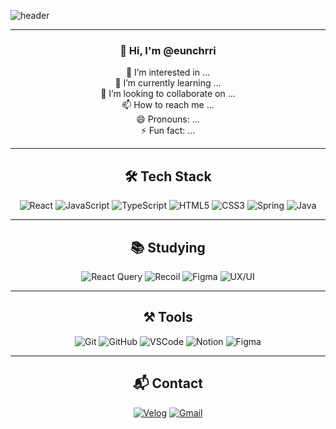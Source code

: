 <!-- 배너 -->
![header](https://capsule-render.vercel.app/api?type=waving&height=300&color=e6a9b2&text=Hi,%20I'm%20@eunchrri%20🌏&desc=%3C%20FullStack%20Developer%20/%3E&descSize=20&fontColor=333333&fontSize=60&animation=twinkling)



---

<div align="center">

  
### 👋 Hi, I'm @eunchrri  
👀 I’m interested in ...  
🌱 I’m currently learning ...  
💖 I’m looking to collaborate on ...  
📫 How to reach me ...  
😄 Pronouns: ...  
⚡ Fun fact: ...  
  
---

## 🛠️ Tech Stack

![React](https://img.shields.io/badge/React-61DAFB?style=flat&logo=react&logoColor=white)
![JavaScript](https://img.shields.io/badge/JavaScript-F7DF1E?style=flat&logo=javascript&logoColor=black)
![TypeScript](https://img.shields.io/badge/TypeScript-3178C6?style=flat&logo=typescript&logoColor=white)
![HTML5](https://img.shields.io/badge/HTML5-E34F26?style=flat&logo=html5&logoColor=white)
![CSS3](https://img.shields.io/badge/CSS3-1572B6?style=flat&logo=css3&logoColor=white)
![Spring](https://img.shields.io/badge/Spring-6DB33F?style=flat&logo=spring&logoColor=white)
![Java](https://img.shields.io/badge/Java-007396?style=flat&logo=java&logoColor=white)

---

## 📚 Studying

![React Query](https://img.shields.io/badge/ReactQuery-FF4154?style=flat&logo=react-query&logoColor=white)
![Recoil](https://img.shields.io/badge/Recoil-007AF4?style=flat&logo=recoil&logoColor=white)
![Figma](https://img.shields.io/badge/Figma-F24E1E?style=flat&logo=figma&logoColor=white)
![UX/UI](https://img.shields.io/badge/UX%2FUI-FCC624?style=flat&logo=protonmail&logoColor=black)

---

## ⚒️ Tools

![Git](https://img.shields.io/badge/Git-F05032?style=flat&logo=git&logoColor=white)
![GitHub](https://img.shields.io/badge/GitHub-181717?style=flat&logo=github&logoColor=white)
![VSCode](https://img.shields.io/badge/VSCode-007ACC?style=flat&logo=visual-studio-code&logoColor=white)
![Notion](https://img.shields.io/badge/Notion-000000?style=flat&logo=notion&logoColor=white)
![Figma](https://img.shields.io/badge/Figma-F24E1E?style=flat&logo=figma&logoColor=white)

---

## 📬 Contact

[![Velog](https://img.shields.io/badge/Velog-20C997?style=flat&logo=velog&logoColor=white)](https://velog.io/@eunchrri)
[![Gmail](https://img.shields.io/badge/eunchrri@gmail.com-D14836?style=flat&logo=gmail&logoColor=white)](mailto:eunchrri@gmail.com)

</div>


